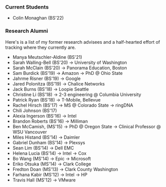 ### Current Students

- Colin Monaghan (BS'22)

### Research Alumni

Here's is a list of my former research advisees and a half-hearted effort of tracking where they currently are.

- Manya Meutschler-Aldine (BS'21)
- Sarah Walling-Bell (BS'20) → University of Washington
- Sarah McClain (BS'20) → Panorama Education, Boston
- Sam Burdick (BS'19) → Amazon → PhD @ Ohio State
- Jahrme Risner (BS'19) → Google
- Jared Polonitza (BS'19) → Chalice Networks
- Jack Burns (BS'18) → Loopie Seattle
- Christine Li (BS'18) → 2-3 engineering @ Columbia University
- Patrick Ryan (BS'18) → T-Mobile, Bellevue
- Rachel Hirsch (BS'17) → MS @ Colorado State → ringDNA
- Chili Johnson (BS'17)
- Alexia Ingerson (BS'16) → Intel
- Brandon Roberts (BS'16) → Milliman
- Ben McCamish, (MS'15) → PhD @ Oregon State → Clinical Professor @ WSU Vancouver
- Miles Histand (BS'14) → Daimler
- Gabriel Dunham (BS'14) → Plexsys
- Sean Lim (BS'14) → Dell EMC
- Helena Lucia (BS'14) → Intel → Cox
- Bo Wang (MS'14) → Epic → Microsoft
- Eriko Otsuka (MS'14) → Clark College
- Fredton Doan (MS'13) → Clark County Washington
- Farhana Kabir (MS'12) → Intel → HP
- Travis Hall (MS'12) → VMware

